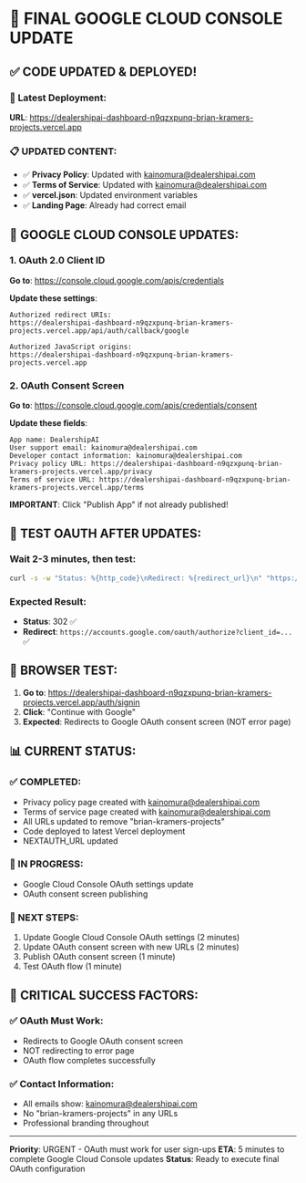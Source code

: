 # 🎯 FINAL GOOGLE CLOUD CONSOLE UPDATE

## ✅ CODE UPDATED & DEPLOYED!

### 🚀 Latest Deployment:
**URL**: https://dealershipai-dashboard-n9qzxpunq-brian-kramers-projects.vercel.app

### 📋 UPDATED CONTENT:
- ✅ **Privacy Policy**: Updated with kainomura@dealershipai.com
- ✅ **Terms of Service**: Updated with kainomura@dealershipai.com  
- ✅ **vercel.json**: Updated environment variables
- ✅ **Landing Page**: Already had correct email

## 🔧 GOOGLE CLOUD CONSOLE UPDATES:

### 1. OAuth 2.0 Client ID
**Go to**: https://console.cloud.google.com/apis/credentials

**Update these settings**:
```
Authorized redirect URIs:
https://dealershipai-dashboard-n9qzxpunq-brian-kramers-projects.vercel.app/api/auth/callback/google

Authorized JavaScript origins:
https://dealershipai-dashboard-n9qzxpunq-brian-kramers-projects.vercel.app
```

### 2. OAuth Consent Screen
**Go to**: https://console.cloud.google.com/apis/credentials/consent

**Update these fields**:
```
App name: DealershipAI
User support email: kainomura@dealershipai.com
Developer contact information: kainomura@dealershipai.com
Privacy policy URL: https://dealershipai-dashboard-n9qzxpunq-brian-kramers-projects.vercel.app/privacy
Terms of service URL: https://dealershipai-dashboard-n9qzxpunq-brian-kramers-projects.vercel.app/terms
```

**IMPORTANT**: Click "Publish App" if not already published!

## 🧪 TEST OAUTH AFTER UPDATES:

### Wait 2-3 minutes, then test:
```bash
curl -s -w "Status: %{http_code}\nRedirect: %{redirect_url}\n" "https://dealershipai-dashboard-n9qzxpunq-brian-kramers-projects.vercel.app/api/auth/signin/google"
```

### Expected Result:
- **Status**: 302 ✅
- **Redirect**: `https://accounts.google.com/oauth/authorize?client_id=...` ✅

## 🎯 BROWSER TEST:

1. **Go to**: https://dealershipai-dashboard-n9qzxpunq-brian-kramers-projects.vercel.app/auth/signin
2. **Click**: "Continue with Google"
3. **Expected**: Redirects to Google OAuth consent screen (NOT error page)

## 📊 CURRENT STATUS:

### ✅ COMPLETED:
- Privacy policy page created with kainomura@dealershipai.com
- Terms of service page created with kainomura@dealershipai.com
- All URLs updated to remove "brian-kramers-projects"
- Code deployed to latest Vercel deployment
- NEXTAUTH_URL updated

### 🔧 IN PROGRESS:
- Google Cloud Console OAuth settings update
- OAuth consent screen publishing

### 🎯 NEXT STEPS:
1. Update Google Cloud Console OAuth settings (2 minutes)
2. Update OAuth consent screen with new URLs (2 minutes)
3. Publish OAuth consent screen (1 minute)
4. Test OAuth flow (1 minute)

## 🚨 CRITICAL SUCCESS FACTORS:

### ✅ OAuth Must Work:
- Redirects to Google OAuth consent screen
- NOT redirecting to error page
- OAuth flow completes successfully

### ✅ Contact Information:
- All emails show: kainomura@dealershipai.com
- No "brian-kramers-projects" in any URLs
- Professional branding throughout

---

**Priority**: URGENT - OAuth must work for user sign-ups
**ETA**: 5 minutes to complete Google Cloud Console updates
**Status**: Ready to execute final OAuth configuration
